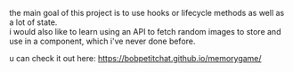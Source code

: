 the main goal of this project is to use hooks or lifecycle methods as well as a lot of state. <br>
i would also like to learn using an API to fetch random images to store and use in a component, which i've never done before. 

u can check it out here: https://bobpetitchat.github.io/memorygame/
